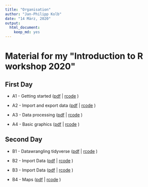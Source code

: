 ```yaml
---
title: "Organisation"
author: "Jan-Philipp Kolb"
date: "14 März, 2020"
output: 
  html_document: 
    keep_md: yes
---
```




<!--
# Introduction to R 2020
-->


# Material for my "Introduction to R workshop 2020" 

## First Day

- A1 - Getting started ([pdf](https://github.com/Japhilko/intror2020/blob/master/slides/A1_GettingStarted.pdf) | [rcode](https://github.com/Japhilko/intror2020/blob/master/code/A1_GettingStarted.R) )

- A2 - Import and export data ([pdf](https://github.com/Japhilko/intror2020/blob/master/slides/A2_DataImport.pdf) | [rcode](https://github.com/Japhilko/intror2020/blob/master/code/A2_DataImport.R) )

- A3 - Data processing ([pdf](https://github.com/Japhilko/intror2020/blob/master/slides/A3_DataProcessing.pdf) | [rcode](https://github.com/Japhilko/intror2020/blob/master/code/A3_DataProcessing.R) )

- A4 - Basic graphics ([pdf](https://github.com/Japhilko/intror2020/blob/master/slides/A4_basic_graphics.pdf) | [rcode](https://github.com/Japhilko/intror2020/blob/master/code/A4_basic_graphics.R) )

## Second Day

- B1 - Datawrangling tidyverse ([pdf](https://github.com/Japhilko/intror2020/blob/master/slides/B1_datawrangling_tidyverse.pdf) | [rcode](https://github.com/Japhilko/intror2020/blob/master/code/B1_datawrangling_tidyverse.R) )

- B2 - Import Data ([pdf](https://github.com/Japhilko/intror2020/blob/master/slides/B2_graphGGplot.pdf) | [rcode](https://github.com/Japhilko/intror2020/blob/master/code/B2_graphGGplot.R) )

- B3 - Import Data ([pdf](https://github.com/Japhilko/intror2020/blob/master/slides/B3_regression.pdf) | [rcode](https://github.com/Japhilko/intror2020/blob/master/code/B3_regression.R) )

- B4 - Maps ([pdf](https://github.com/Japhilko/intror2020/blob/master/slides/B4_maps.pdf) | [rcode](https://github.com/Japhilko/intror2020/blob/master/code/B4_maps.R) )
